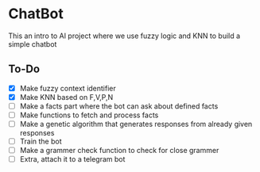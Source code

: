 # ChatBot
This an intro to AI project where we use fuzzy logic and KNN to build a simple chatbot
## To-Do
- [x] Make fuzzy context identifier
- [x] Make KNN based on F,V,P,N
- [ ] Make a facts part where the bot can ask about defined facts
- [ ] Make functions to fetch and process facts
- [ ] Make a genetic algorithm that generates responses from already given responses
- [ ] Train the bot
- [ ] Make a grammer check function to check for close grammer
- [ ] Extra, attach it to a telegram bot

